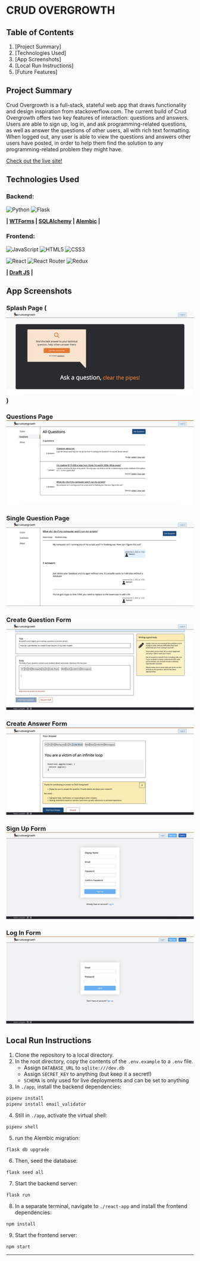 # CRUD OVERGROWTH

## Table of Contents
1. [Project Summary]
2. [Technologies Used]
3. [App Screenshots]
4. [Local Run Instructions]
5. [Future Features]

## Project Summary

Crud Overgrowth is a full-stack, stateful web app that draws functionality and design inspiration from stackoverflow.com. The current build of Crud Overgrowth offers two key features of interaction: questions and answers. Users are able to sign up, log in, and ask programming-related questions, as well as answer the questions of other users, all with rich text formatting. When logged out, any user is able to view the questions and answers other users have posted, in order to help them find the solution to any programming-related problem they might have.

[Check out the live site!](https://crud-overgrowth.onrender.com/)

## **Technologies Used**

### Backend:
![Python](https://img.shields.io/badge/python-3670A0?style=for-the-badge&logo=python&logoColor=ffdd54)
![Flask](https://img.shields.io/badge/flask-%23000.svg?style=for-the-badge&logo=flask&logoColor=white)

**| [WTForms](https://wtforms.readthedocs.io/en/3.0.x/) | [SQLAlchemy](https://www.sqlalchemy.org/) | [Alembic](https://alembic.sqlalchemy.org/en/latest/) |**

### Frontend:
![JavaScript](https://img.shields.io/badge/javascript-%23323330.svg?style=for-the-badge&logo=javascript&logoColor=%23F7DF1E)
![HTML5](https://img.shields.io/badge/html5-%23E34F26.svg?style=for-the-badge&logo=html5&logoColor=white)
![CSS3](https://img.shields.io/badge/css3-%231572B6.svg?style=for-the-badge&logo=css3&logoColor=white)

![React](https://img.shields.io/badge/react-%2320232a.svg?style=for-the-badge&logo=react&logoColor=%2361DAFB)
![React Router](https://img.shields.io/badge/React_Router-CA4245?style=for-the-badge&logo=react-router&logoColor=white)
![Redux](https://img.shields.io/badge/redux-%23593d88.svg?style=for-the-badge&logo=redux&logoColor=white)

**| [Draft JS](https://www.npmjs.com/package/draft-js) |**

## App Screenshots

### Splash Page (![Alt text](screenshots/Screen%20Shot%202022-12-02%20at%202.12.05%20PM.png))

### Questions Page![Alt text](screenshots/Screen%20Shot%202022-12-02%20at%202.12.27%20PM.png)

### Single Question Page![Alt text](screenshots/Screen%20Shot%202022-12-02%20at%202.12.43%20PM.png)

### Create Question Form![Alt text](screenshots/Screen%20Shot%202022-12-02%20at%202.13.57%20PM.png)

### Create Answer Form![Alt text](screenshots/Screen%20Shot%202022-12-02%20at%202.15.30%20PM.png)

### Sign Up Form![Alt text](screenshots/Screen%20Shot%202022-12-02%20at%202.15.54%20PM.png)

### Log In Form![Alt text](screenshots/Screen%20Shot%202022-12-02%20at%202.16.04%20PM.png)

## Local Run Instructions
1. Clone the repository to a local directory.
2. In the root directory, copy the contents of the `.env.example` to a `.env` file.
    - Assign `DATABASE_URL` to `sqlite:///dev.db`
    - Assign `SECRET_KEY` to anything (but keep it a secret!)
    - `SCHEMA` is only used for live deployments and can be set to anything
3. In `./app`, install the backend dependencies:
```
pipenv install
pipenv install email_validator
```
4. Still in `./app`, activate the virtual shell:

```
pipenv shell
```

5. run the Alembic migration:
```
flask db upgrade
```
6. Then, seed the database:
```
flask seed all
```
7. Start the backend server:
```
flask run
```
8. In a separate terminal, navigate to `./react-app` and install the frontend dependencies:
```
npm install
```
9. Start the frontend server:
```
npm start
```
---

